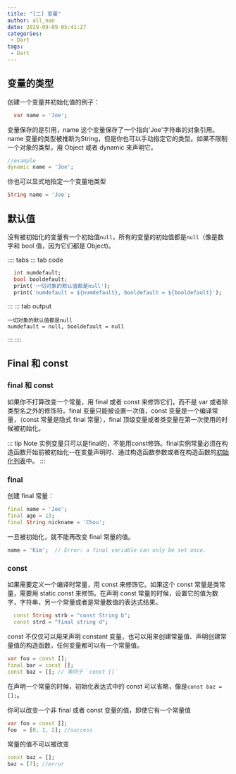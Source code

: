 ```yaml
---
title: "[二] 变量"
author: all_nan
date: 2019-09-09 05:41:27
categories: 
 - Dart
tags: 
 - Dart
---
```


## 变量的类型

创建一个变量并初始化值的例子：

```Dart
  var name = 'Joe';
```

变量保存的是引用，name 这个变量保存了一个指向'Joe'字符串的对象引用。name 变量的类型被推断为String，但是你也可以手动指定它的类型。如果不限制一个对象的类型，用 Object 或者 dynamic 来声明它。

```Dart
//example
dynamic name = 'Joe';
```

你也可以显式地指定一个变量地类型

```Dart
String name = 'Joe';
```

## 默认值

没有被初始化的变量有一个初始值`null`，所有的变量的初始值都是`null`（像是数字和 bool 值，因为它们都是 Object)。

:::: tabs
::: tab code

``` Dart
  int numdefault;
  bool booldefault;
  print('一切对象的默认值都是null');
  print('numdefault = ${numdefault}, booldefault = ${booldefault}');
```

:::
::: tab output

``` 
一切对象的默认值都是null
numdefault = null, booldefault = null
```

:::
::::

## Final 和 const

### final 和 const

如果你不打算改变一个常量，用 final 或者 const 来修饰它们，而不是 var 或者除类型名之外的修饰符。final 变量只能被设置一次值，const 变量是一个编译常量，（const 常量是隐式 final 常量），final 顶级变量或者类变量在第一次使用的时候被初始化。

::: tip Note
实例变量只可以是final的，不能用const修饰。final实例常量必须在构造函数开始前被初始化--在变量声明时、通过构造函数参数或者在构造函数的[初始化列表](./classes.md#初始化列表)中。
:::

### final

创建 final 常量：

```Dart
final name = 'Joe';
final age = 13;
final String nickname = 'Chou';
```

一旦被初始化，就不能再改变 final 常量的值。

```Dart
name = 'Kim';  // Error: a final variable can only be set once.
```

<!-- ![final常量不能改动值](../images/2019/09/10/8307d860-d373-11e9-8f86-9b3936cfc1fe.jpg) -->

### const

如果需要定义一个编译时常量，用 const 来修饰它。如果这个 const 常量是类常量，需要用 static const 来修饰。在声明 const 常量的时候，设置它的值为数字，字符串，另一个常量或者是常量数值的表达式结果。

```Dart
  const String strb = "const String b";
  const strd = "final string d";
```

const 不仅仅可以用来声明 constant 变量，也可以用来创建常量值、声明创建常量值的构造函数，任何变量都可以有一个常量值。

```Dart
var foo = const [];
final bar = const [];
const baz = []; // 等同于 `const []`
```

在声明一个常量的时候，初始化表达式中的 const 可以省略，像是`const baz = [];`。

你可以改变一个非 final 或者 const 变量的值，即使它有一个常量值

```Dart
var foo = const [];
foo  = [0, 1, 2]; //success
```

常量的值不可以被改变

```Dart
const baz = [];
baz = [7]; //error
```
